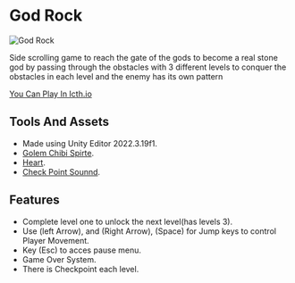 # God Rock

![God Rock](https://github.com/user-attachments/assets/f88d9b82-f38a-48f8-bbac-da68856dfc09)

Side scrolling game to reach the gate of the gods to become a real stone 
god by passing through the obstacles with 3 different levels to conquer the
obstacles in each level and the enemy has its own pattern

[You Can Play In Icth.io](https://ranggayupis.itch.io/god-rock-1)

## Tools And Assets
- Made using Unity Editor 2022.3.19f1.
- [Golem Chibi Spirte](https://craftpix.net/freebies/free-golems-chibi-2d-game-sprites/).
- [Heart](https://drive.google.com/drive/folders/1audm9sjm-JiGRu4PtckMoI8a_nudnzHg?usp=sharing).
- [Check Point Sounnd](https://mega.nz/file/KxNSRS6L#Sw4eB5LEKRVbNyfz0aleRH3B-Te36AHKm7RVOLID-xc).
  
## Features
- Complete level one to unlock the next level(has levels 3).
- Use (left Arrow), and  (Right Arrow), (Space) for Jump keys to control Player Movement.
- Key (Esc) to acces pause menu.
- Game Over System.
- There is Checkpoint each level.
